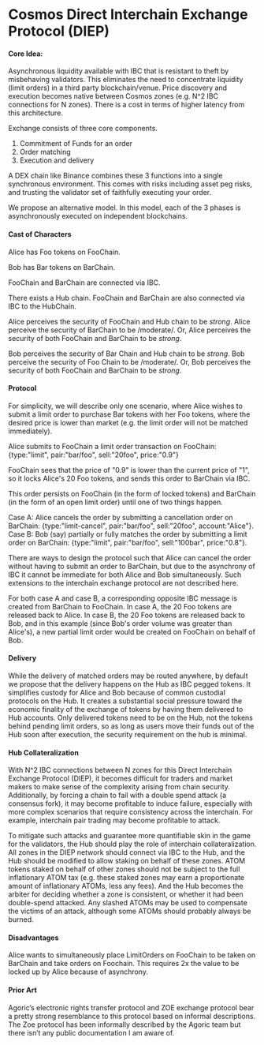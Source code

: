 # Cosmos Direct Interchain Exchange Protocol (DIEP)


#### Core Idea:

Asynchronous liquidity available with IBC that is resistant to theft by misbehaving validators. This eliminates the need to concentrate liquidity (limit orders) in a third party blockchain/venue. Price discovery and execution becomes native between Cosmos zones (e.g. N^2 IBC connections for N zones). There is a cost in terms of higher latency from this architecture.

Exchange consists of three core components.

1. Commitment of Funds for an order
2. Order matching
3. Execution and delivery

A DEX chain like Binance combines these 3 functions into a single synchronous environment. This comes with risks including asset peg risks, and trusting the validator set of faithfully executing your order.	

We propose an alternative model.  In this model, each of the 3 phases is asynchronously executed on independent blockchains.

#### Cast of Characters

Alice has Foo tokens on FooChain.

Bob has Bar tokens on BarChain.

FooChain and BarChain are connected via IBC.

There exists a Hub chain.  FooChain and BarChain are also connected via IBC to the HubChain.

Alice perceives the security of FooChain and Hub chain to be *strong*. 
Alice perceive the security of BarChain to be /moderate/.
Or, Alice perceives the security of both FooChain and BarChain to be *strong*.

Bob perceives the security of Bar Chain and Hub chain to be *strong*.
Bob perceive the security of Foo Chain to be /moderate/.
Or, Bob perceives the security of both FooChain and BarChain to be *strong*.

#### Protocol

For simplicity, we will describe only one scenario, where Alice wishes to submit a limit order to purchase Bar tokens with her Foo tokens, where the desired price is lower than market (e.g. the limit order will not be matched immediately).

Alice submits to FooChain a limit order transaction on FooChain: {type:"limit", pair:"bar/foo", sell:"20foo", price:"0.9"}

FooChain sees that the price of "0.9" is lower than the current price of "1", so it locks Alice's 20 Foo tokens, and sends this order to BarChain via IBC.

This order persists on FooChain (in the form of locked tokens) and BarChain (in the form of an open limit order) until one of two things happen.

Case A: Alice cancels the order by submitting a cancellation order on BarChain: {type:"limit-cancel", pair:"bar/foo", sell:"20foo", account:"Alice"}.
Case B: Bob (say) partially or fully matches the order by submitting a limit order on BarChain: {type:"limit", pair:"bar/foo", sell:"100bar", price:"0.8"}.

There are ways to design the protocol such that Alice can cancel the order without having to submit an order to BarChain, but due to the asynchrony of IBC it cannot be immediate for both Alice and Bob simultaneously.  Such extensions to the interchain exchange protocol are not described here.

For both case A and case B, a corresponding opposite IBC message is created from BarChain to FooChain.  In case A, the 20 Foo tokens are released back to Alice.  In case B, the 20 Foo tokens are released back to Bob, and in this example (since Bob's order volume was greater than Alice's), a new partial limit order would be created on FooChain on behalf of Bob.

#### Delivery

While the delivery of matched orders may be routed anywhere, by default we propose that the delivery happens on the Hub as IBC pegged tokens.
It simplifies custody for Alice and Bob because of common custodial protocols on the Hub.
It creates a substantial social pressure toward the economic finality of the exchange of tokens by having them delivered to Hub accounts.
Only delivered tokens need to be on the Hub, not the tokens behind pending limit orders, so as long as users move their funds out of the Hub soon after execution, the security requirement on the hub is minimal.

#### Hub Collateralization

With N^2 IBC connections between N zones for this Direct Interchain Exchange Protocol (DIEP), it becomes difficult for traders and market makers to make sense of the complexity arising from chain security.
Additionally, by forcing a chain to fail with a double spend attack (a consensus fork), it may become profitable to induce failure, especially with more complex scenarios that require consistency across the interchain.  For example, interchain pair trading may become profitable to attack.

To mitigate such attacks and guarantee more quantifiable skin in the game for the validators, the Hub should play the role of interchain collateralization.  All zones in the DIEP network should connect via IBC to the Hub, and the Hub should be modified to allow staking on behalf of these zones.  ATOM tokens staked on behalf of other zones should not be subject to the full inflationary ATOM tax (e.g. these staked zones may earn a proportionate amount of inflationary ATOMs, less any fees).  And the Hub becomes the arbiter for deciding whether a zone is consistent, or whether it had been double-spend attacked.  Any slashed ATOMs may be used to compensate the victims of an attack, although some ATOMs should probably always be burned.

#### Disadvantages

Alice wants to simultaneously place LimitOrders on FooChain to be taken on BarChain and take orders on Foochain. This requires 2x the value to be locked up by Alice because of asynchrony.


#### Prior Art

Agoric’s electronic rights transfer protocol and ZOE exchange protocol bear a pretty strong resemblance to this protocol based on informal descriptions. The Zoe protocol has been informally described by the Agoric team but there isn’t any public documentation I am aware of.
